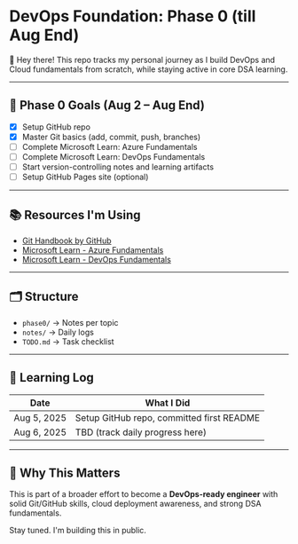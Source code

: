 
 

# DevOps Foundation: Phase 0 (till Aug End)

👋 Hey there! This repo tracks my personal journey as I build DevOps and Cloud fundamentals from scratch, while staying active in core DSA learning.

---

## 🎯 Phase 0 Goals (Aug 2 – Aug End)
- [x] Setup GitHub repo
- [x] Master Git basics (add, commit, push, branches)
- [ ] Complete Microsoft Learn: Azure Fundamentals
- [ ] Complete Microsoft Learn: DevOps Fundamentals
- [ ] Start version-controlling notes and learning artifacts
- [ ] Setup GitHub Pages site (optional)

---

## 📚 Resources I'm Using
- [Git Handbook by GitHub](https://guides.github.com/introduction/git-handbook/)
- [Microsoft Learn - Azure Fundamentals](https://learn.microsoft.com/en-us/training/paths/azure-fundamentals/)
- [Microsoft Learn - DevOps Fundamentals](https://learn.microsoft.com/en-us/training/paths/devops-fundamentals/)

---

## 🗂️ Structure
- `phase0/` → Notes per topic
- `notes/` → Daily logs
- `TODO.md` → Task checklist

---

## 🧠 Learning Log

| Date       | What I Did                                |
|------------|--------------------------------------------|
| Aug 5, 2025 | Setup GitHub repo, committed first README |
| Aug 6, 2025 | TBD (track daily progress here)           |

---

## 🚀 Why This Matters
This is part of a broader effort to become a **DevOps-ready engineer** with solid Git/GitHub skills, cloud deployment awareness, and strong DSA fundamentals.

Stay tuned. I'm building this in public. 